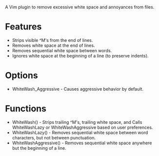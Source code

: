 A Vim plugin to remove excessive white space and annoyances from files.

# Features

* Strips visible ^M's from the end of lines.
* Removes white space at the end of lines.
* Removes sequential white space between words.
* Ignores white space at the beginning of a line (to preserve indents).

# Options

* WhiteWash\_Aggressive - Causes aggressive behavior by default.

# Functions

* WhiteWash() - Strips trailing ^M's, trailing white space, and Calls WhiteWashLazy or WhiteWashAggressive based on user preferences.
* WhiteWashLazy() - Removes sequential white space between word characters, but not between punctuation.
* WhiteWashAggressive() - Removes sequential white space anywhere but the beginning of a line.
